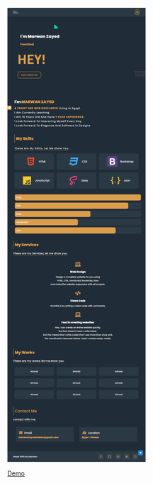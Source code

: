 <p align="center>![Typing SVG](https://readme-typing-svg.herokuapp.com?color=%23000000&width=80&lines=Portfolio)</p>

![Typing SVG](https://readme-typing-svg.herokuapp.com?color=%2336BCF7&lines=The+site+where+I+will+present+my+projects)

![Alt Text](portfolio.png)

[Demo](https://maro-portfolio.netlify.app/)
